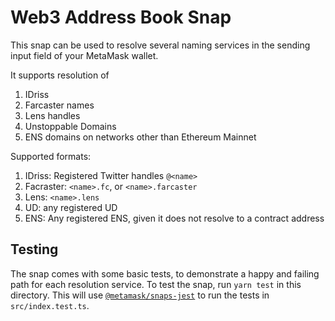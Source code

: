 # Web3 Address Book Snap

This snap can be used to resolve several naming services in the sending input field of your MetaMask wallet. 

It supports resolution of

1. IDriss
2. Farcaster names
3. Lens handles
4. Unstoppable Domains
5. ENS domains on networks other than Ethereum Mainnet

Supported formats:
1. IDriss: Registered Twitter handles `@<name>`
2. Facraster: `<name>.fc`, or `<name>.farcaster`
3. Lens: `<name>.lens`
4. UD: any registered UD
5. ENS: Any registered ENS, given it does not resolve to a contract address

## Testing

The snap comes with some basic tests, to demonstrate a happy and failing path for each resolution service. 
To test the snap, run `yarn test` in this directory. This will use
[`@metamask/snaps-jest`](https://github.com/MetaMask/snaps/tree/main/packages/snaps-jest)
to run the tests in `src/index.test.ts`.
